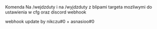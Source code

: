 Komenda Na /wejdzduty i na /wyjdzduty z blipami targeta mozliwymi do ustawienia w cfg oraz discord webhook

webhook update by nikczu#0 + asnasioo#0
